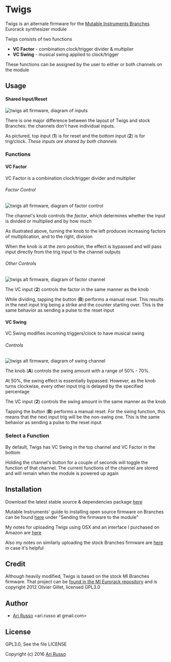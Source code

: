 # Twigs

Twigs is an alternate firmware for the [Mutable Instruments Branches](http://mutable-instruments.net/modules/branches) Eurorack synthesizer module

Twigs consists of two functions

* **VC Factor** - combination clock/trigger divider & multiplier
* **VC Swing** - musical swing applied to clock/trigger

These functions can be assigned by the user to either or both channels on the module

## Usage
#### Shared Input/Reset

![twigs alt firmware, diagram of inputs](http://i.imgur.com/honssyb.png)

There is one major difference between the layout of Twigs and stock Branches: the channels don't have individual inputs.  

As pictured, top input (**1**) is for reset and the bottom input (**2**) is for trig/clock. *These inputs are shared by both channels*

### Functions

#### VC Factor

VC Factor is a combination clock/trigger divider and multiplier

###### Factor Control

![twigs alt firmware, diagram of factor control](http://i.imgur.com/hFf9x0q.png)

The channel's knob controls the *factor*, which determines whether the input is divided or multiplied and by how much

As illustrated above, turning the knob to the left produces increasing factors of multiplication, and to the right, division

When the knob is at the zero position, the effect is bypassed and will pass input directly from the trig input to the channel outputs

###### Other Controls

![twigs alt firmware, diagram of factor channel](http://i.imgur.com/rmMf5k4.png)

The VC input (**2**) controls the factor in the same manner as the knob

While dividing, tapping the button (**B**) performs a manual reset.  This results in the next input trig being a strike and the counter starting over. This is the same behavior as sending a pulse to the reset input

#### VC Swing

VC Swing modifies incoming triggers/clock to have musical swing

###### Controls

![twigs alt firmware, diagram of swing channel](http://i.imgur.com/rmMf5k4.png)

The knob (**A**) controls the swing amount with a range of 50% - 70%.

At 50%, the swing effect is essentially bypassed. However, as the knob turns clockwise, every other input trig is delayed by the specified percentage

The VC input (**2**) controls the swing amount in the same manner as the knob

Tapping the button (**B**) performs a manual reset. For the swing function, this means that the next input trig will be the non-swing one.  This is the same behavior as sending a pulse to the reset input

### Select a Function

By default, Twigs has VC Swing in the top channel and VC Factor in the bottom

Holding the channel's button for a couple of seconds will toggle the function of that channel.  The current functions of the channel are stored and will remain when the module is powered up again

## Installation

Download the latest stable source & dependencies package [here](https://github.com/arirusso/twigs/blob/master/releases/twigs-1.0.0.tar.gz?raw=true)

Mutable Instruments' guide to installing open source firmware on Branches can be found [here](http://mutable-instruments.net/modules/branches/open) under "Sending the firmware to the module"

My notes for uploading Twigs using OSX and an interface I purchased on Amazon are [here](https://gist.github.com/arirusso/9d55c77618bd1195a9fc238ffac47f18)

Also my notes on similarly uploading the stock Branches firmware are [here](https://gist.github.com/arirusso/88e5f4d04e99e3fdf8914225cea74581) in case it's helpful

## Credit

Although heavily modified, Twigs is based on the stock MI Branches firmware.  That project can be [found in the MI Eurorack repository](https://github.com/pichenettes/eurorack) and is copyright 2012 Olivier Gillet, licensed GPL3.0

## Author

* [Ari Russo](http://github.com/arirusso) <ari.russo at gmail.com>

## License

GPL3.0, See the file LICENSE

Copyright (c) 2016 [Ari Russo](http://arirusso.com)
